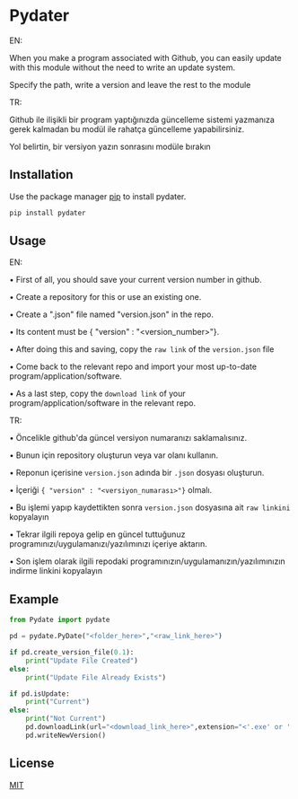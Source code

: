 # Pydater
EN:

When you make a program associated with Github, you can easily update with this module without the need to write an update system.

Specify the path, write a version and leave the rest to the module

TR:

Github ile ilişikli bir program yaptığınızda güncelleme sistemi yazmanıza gerek kalmadan bu modül ile rahatça güncelleme yapabilirsiniz.

Yol belirtin, bir versiyon yazın sonrasını modüle bırakın

## Installation

Use the package manager [pip](https://pip.pypa.io/en/stable/) to install pydater.

```bash
pip install pydater
```

## Usage
EN:

• First of all, you should save your current version number in github.

• Create a repository for this or use an existing one.

• Create a ".json" file named "version.json" in the repo.

• Its content must be { "version" : "<version_number>"}.

• After doing this and saving, copy the `raw link` of the `version.json` file

• Come back to the relevant repo and import your most up-to-date program/application/software.

• As a last step, copy the `download link` of your program/application/software in the relevant repo.

TR:

• Öncelikle github'da güncel versiyon numaranızı saklamalısınız.

• Bunun için repository oluşturun veya var olanı kullanın.

• Reponun içerisine `version.json` adında bir `.json` dosyası oluşturun.

• İçeriği `{ "version" : "<versiyon_numarası>"}` olmalı.

• Bu işlemi yapıp kaydettikten sonra `version.json` dosyasına ait `raw linkini` kopyalayın

• Tekrar ilgili repoya gelip en güncel tuttuğunuz programınızı/uygulamanızı/yazılımınızı içeriye aktarın.

• Son işlem olarak ilgili repodaki programınızın/uygulamanızın/yazılımınızın indirme linkini kopyalayın
## Example
```python
from Pydate import pydate

pd = pydate.PyDate("<folder_here>","<raw_link_here>")

if pd.create_version_file(0.1):
    print("Update File Created")
else:
    print("Update File Already Exists")

if pd.isUpdate:
    print("Current")
else:
    print("Not Current")
    pd.downloadLink(url="<download_link_here>",extension="<'.exe' or '.pdf' or '.py' or 'bla_bla'>")
    pd.writeNewVersion()
```

## License
[MIT](https://choosealicense.com/licenses/mit/)
